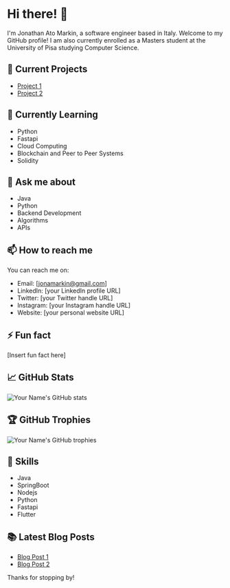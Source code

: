 
# Hi there! 👋

I'm Jonathan Ato Markin, a software engineer based in Italy. Welcome to my GitHub profile!
I am also currently enrolled as a Masters student at the University of Pisa studying Computer Science.

## 🔭 Current Projects

- [Project 1](https://github.com/yourusername/project1)
- [Project 2](https://github.com/yourusername/project2)

## 🌱 Currently Learning

- Python
- Fastapi
- Cloud Computing
- Blockchain and Peer to Peer Systems
- Solidity

## 💬 Ask me about

- Java
- Python
- Backend Development
- Algorithms
- APIs

## 📫 How to reach me

You can reach me on:

- Email: [jonamarkin@gmail.com]
- LinkedIn: [your LinkedIn profile URL]
- Twitter: [your Twitter handle URL]
- Instagram: [your Instagram handle URL]
- Website: [your personal website URL]

## ⚡ Fun fact

[Insert fun fact here]

## 📈 GitHub Stats

![Your Name's GitHub stats](https://github-readme-stats.vercel.app/api?username=jonamarkin&show_icons=true&theme=radical)

## 🏆 GitHub Trophies

![Your Name's GitHub trophies](https://github-profile-trophy.vercel.app/?username=jonamarkin&theme=onedark)

## 🚀 Skills

- Java
- SpringBoot
- Nodejs
- Python
- Fastapi
- Flutter

## 📚 Latest Blog Posts

- [Blog Post 1](https://yourblog.com/blogpost1)
- [Blog Post 2](https://yourblog.com/blogpost2)

Thanks for stopping by!

<!---
jonamarkin/jonamarkin is a ✨ special ✨ repository because its `README.md` (this file) appears on your GitHub profile.
You can click the Preview link to take a look at your changes.
--->
